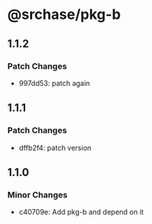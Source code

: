# @srchase/pkg-b

## 1.1.2

### Patch Changes

- 997dd53: patch again

## 1.1.1

### Patch Changes

- dffb2f4: patch version

## 1.1.0

### Minor Changes

- c40709e: Add pkg-b and depend on it
